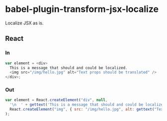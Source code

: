 # babel-plugin-transform-jsx-localize
Localize JSX as is.

## React

### In

```javascript
var element = <div>
  This is a message that should and could be localized.
  <img src="/img/hello.jpg" alt="Text props should be translated" />
</div>;
```

### Out

```javascript
var element = React.createElement("div", null,
  '\n  ' + gettext('This is a message that should and could be localized.') + '\n ',
  React.createElement("img", { src: "/img/hello.jpg", alt: gettext("Text props should be translated") })
);
```
